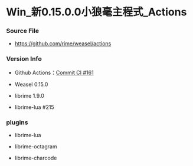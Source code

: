 # Win_新0.15.0.0小狼毫主程式_Actions

### Source File

- https://github.com/rime/weasel/actions

### Version Info

- Github Actions：[Commit CI #161](https://github.com/rime/weasel/actions/runs/6865929650)

- Weasel 0.15.0

- librime 1.9.0

- librime-lua #215

### plugins

- librime-lua

- librime-octagram

- librime-charcode

